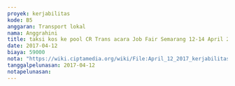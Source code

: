 ```yaml
---
proyek: kerjabilitas
kode: B5
anggaran: Transport lokal
nama: Anggrahini
title: taksi kos ke pool CR Trans acara Job Fair Semarang 12-14 April 2017
date: 2017-04-12
biaya: 59000
nota: "https://wiki.ciptamedia.org/wiki/File:April_12_2017_kerjabilitas_B5_taksi_kos_crTrans_inok741.jpg"
tanggalpelunasan: 2017-04-12
notapelunasan:
---
```


